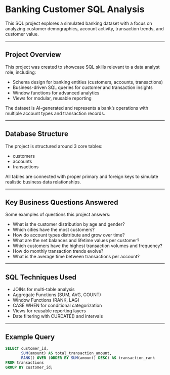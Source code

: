 # Banking Customer SQL Analysis

This SQL project explores a simulated banking dataset with a focus on analyzing customer demographics, account activity, transaction trends, and customer value.

---

## Project Overview

This project was created to showcase SQL skills relevant to a data analyst role, including:

- Schema design for banking entities (customers, accounts, transactions)  
- Business-driven SQL queries for customer and transaction insights  
- Window functions for advanced analytics  
- Views for modular, reusable reporting  

The dataset is AI-generated and represents a bank’s operations with multiple account types and transaction records.

---

## Database Structure

The project is structured around 3 core tables:

- customers  
- accounts  
- transactions  

All tables are connected with proper primary and foreign keys to simulate realistic business data relationships.

---

## Key Business Questions Answered

Some examples of questions this project answers:

- What is the customer distribution by age and gender?  
- Which cities have the most customers?  
- How do account types distribute and grow over time?  
- What are the net balances and lifetime values per customer?  
- Which customers have the highest transaction volumes and frequency?  
- How do monthly transaction trends evolve?  
- What is the average time between transactions per account?  

---

## SQL Techniques Used

- JOINs for multi-table analysis  
- Aggregate Functions (SUM, AVG, COUNT)  
- Window Functions (RANK, LAG)  
- CASE WHEN for conditional categorization  
- Views for reusable reporting layers  
- Date filtering with CURDATE() and intervals  

---

## Example Query

```sql
SELECT customer_id,
       SUM(amount) AS total_transaction_amount,
       RANK() OVER (ORDER BY SUM(amount) DESC) AS transaction_rank
FROM transactions
GROUP BY customer_id;
